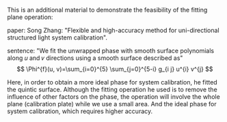 This is an additional material to demonstrate the feasibility of the fitting plane operation:

paper:
  	Song Zhang: "Flexible and high-accuracy method for uni-directional structured light system calibration".

sentence:
  	"We fit the unwrapped phase with smooth surface polynomials along 𝑢 and 𝑣 directions using a smooth surface described as"
$$
\Phi^{f}(u, v)=\sum_{i=0}^{5} \sum_{j=0}^{5-i} g_{i j} u^{i} v^{j}
$$


Here, in order to obtain a more ideal phase for system calibration, he fitted the quintic surface. Although the fitting operation he used is to remove the influence of other factors on the phase, the operation will involve the whole plane (calibration plate) while we use a small area. And the ideal phase for system calibration, which requires higher accuracy.
